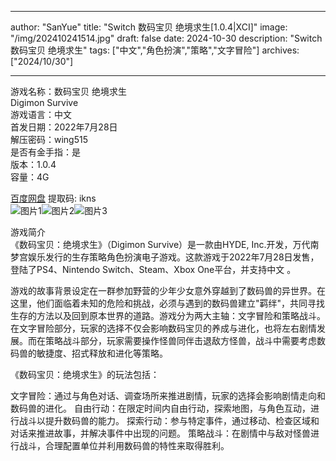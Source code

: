
---
author: "SanYue"
title: "Switch 数码宝贝 绝境求生[1.0.4|XCI]"
image: "/img/202410241514.jpg"
draft: false
date: 2024-10-30
description: "Switch 数码宝贝 绝境求生"
tags: ["中文","角色扮演","策略","文字冒险"]
archives: ["2024/10/30"]

---

游戏名称：数码宝贝 绝境求生   
Digimon Survive    
游戏语言：中文  
首发日期：2022年7月28日  
解压密码：wing515  
是否有金手指：是  
版本：1.0.4   
容量：4G

[百度网盘](https://pan.baidu.com/s/1-EgJA5jn8vP_Lzwff04_1Q) 提取码: ikns  
![图片1](/img/b852c5c71a781.jpg)![图片2](/img/310e5d778f20.jpg)![图片3](/img/7176b1730f83b.jpg)  

游戏简介  
《数码宝贝：绝境求生》（Digimon Survive）是一款由HYDE, Inc.开发，万代南梦宫娱乐发行的生存策略角色扮演电子游戏。这款游戏于2022年7月28日发售，登陆了PS4、Nintendo Switch、Steam、Xbox One平台，并支持中文
。

游戏的故事背景设定在一群参加野营的少年少女意外穿越到了数码兽的异世界。在这里，他们面临着未知的危险和挑战，必须与遇到的数码兽建立"羁绊"，共同寻找生存的方法以及回到原本世界的道路。游戏分为两大主轴：文字冒险和策略战斗。在文字冒险部分，玩家的选择不仅会影响数码宝贝的养成与进化，也将左右剧情发展。而在策略战斗部分，玩家需要操作怪兽同伴击退敌方怪兽，战斗中需要考虑数码兽的敏捷度、招式释放和进化等策略。

《数码宝贝：绝境求生》的玩法包括：

文字冒险：通过与角色对话、调查场所来推进剧情，玩家的选择会影响剧情走向和数码兽的进化。
自由行动：在限定时间内自由行动，探索地图，与角色互动，进行战斗以提升数码兽的能力。
探索行动：参与特定事件，通过移动、检查区域和对话来推进故事，并解决事件中出现的问题。
策略战斗：在剧情中与敌对怪兽进行战斗，合理配置单位并利用数码兽的特性来取得胜利。

